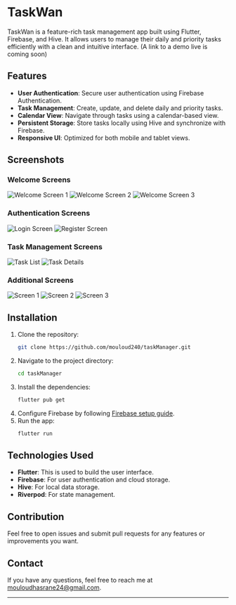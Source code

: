 

# TaskWan

TaskWan is a feature-rich task management app built using Flutter, Firebase, and Hive. It allows users to manage their daily and priority tasks efficiently with a clean and intuitive interface.
(A link to a demo live is coming soon)

## Features

- **User Authentication**: Secure user authentication using Firebase Authentication.
- **Task Management**: Create, update, and delete daily and priority tasks.
- **Calendar View**: Navigate through tasks using a calendar-based view.
- **Persistent Storage**: Store tasks locally using Hive and synchronize with Firebase.
- **Responsive UI**: Optimized for both mobile and tablet views.

## Screenshots
### Welcome Screens
![Welcome Screen 1](screenshots/Screenshot_1723142901.png)
![Welcome Screen 2](screenshots/Screenshot_1723142908.png)
![Welcome Screen 3](screenshots/Screenshot_1723142910.png)


### Authentication Screens
![Login Screen](screenshots/Screenshot_1723142914.png)
![Register Screen](screenshots/Screenshot_1723142916.png)


### Task Management Screens
![Task List](screenshots/Screenshot_1723142968.png)
![Task Details](screenshots/Screenshot_1723143079.png)

### Additional Screens
![Screen 1](screenshots/Screenshot_1723142973.png)
![Screen 2](screenshots/Screenshot_1723142976.png)
![Screen 3](screenshots/Screenshot_1723142983.png)



## Installation

1. Clone the repository:
   ```bash
   git clone https://github.com/mouloud240/taskManager.git
   ```
2. Navigate to the project directory:
   ```bash
   cd taskManager
   ```
3. Install the dependencies:
   ```bash
   flutter pub get
   ```
4. Configure Firebase by following [Firebase setup guide](https://firebase.google.com/docs/flutter/setup).
5. Run the app:
   ```bash
   flutter run
   ```

## Technologies Used

- **Flutter**: This is used to build the user interface.
- **Firebase**: For user authentication and cloud storage.
- **Hive**: For local data storage.
- **Riverpod**: For state management.

## Contribution

Feel free to open issues and submit pull requests for any features or improvements you want.



## Contact

If you have any questions, feel free to reach me at mouloudhasrane24@gmail.com.

---

